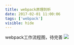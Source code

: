 ```yaml
---
title: webpack原理剖析
date: 2017-02-01 11:00:06
tags: ['webpack']
visible: hide
---
```


webpack工作流程图，待完善
![](/img/webpack工作流程图.jpg)
